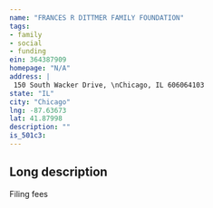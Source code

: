 ```yaml
---
name: "FRANCES R DITTMER FAMILY FOUNDATION"
tags:
- family
- social
- funding
ein: 364387909
homepage: "N/A"
address: |
 150 South Wacker Drive, \nChicago, IL 606064103
state: "IL"
city: "Chicago"
lng: -87.63673
lat: 41.87998
description: ""
is_501c3: 
---
```


## Long description

Filing fees

